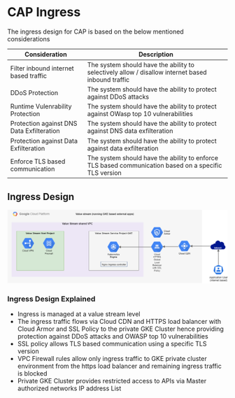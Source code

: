 # CAP Ingress

The ingress design for CAP is based on the below mentioned considerations



Consideration | Description
------------- | -----------
Filter inbound internet based traffic | The system should have the ability to selectively allow / disallow internet based inbound traffic
DDoS Protection | The system should have the ability to protect against DDoS attacks
Runtime Vulenrability Protection | The system should have the ability to protect against OWasp top 10 vulnerabilities
Protection against DNS Data Exfilteration | The system should have the ability to protect against DNS data exfilteration
Protection against Data Exfilteration | The system should have the ability to protect against data exfilteration
Enforce TLS based communication | The system should have the ability to enforce TLS based communication based on a specific TLS version



## Ingress Design

![CAP ingress design](images/network_overview-Ingress.png)



### Ingress Design Explained

* Ingress is managed at a value stream level
* The ingress traffic flows via Cloud CDN and HTTPS load balancer with Cloud Armor and SSL Policy to the private GKE Cluster hence providing protection against DDoS attacks and OWASP top 10 vulnerabilities
* SSL policy allows TLS based communication using a specific TLS version
* VPC Firewall rules allow only ingress traffic to GKE private cluster environment from the https load balancer and remaining ingress traffic is blocked
* Private GKE Cluster provides restricted access to APIs via Master authorized networks IP address List
